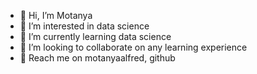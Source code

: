 - 👋 Hi, I’m Motanya
- 👀 I’m interested in data science 
- 🌱 I’m currently learning data science 
- 💞️ I’m looking to collaborate on any learning experience 
- 💞️ Reach me on motanyaalfred, github

<!---
motanyaalfred/motanyaalfred is a ✨ special ✨ repository because its `README.md` (this file) appears on your GitHub profile.
You can click the Preview link to take a look at your changes.
--->
